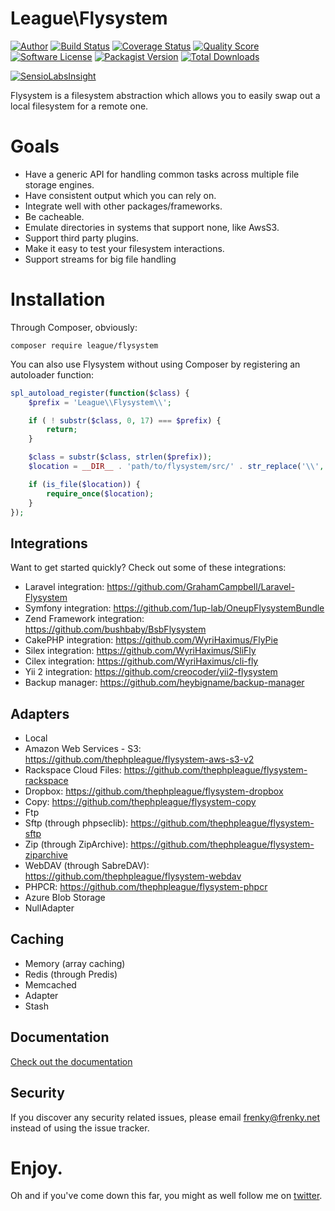 # League\Flysystem

[![Author](http://img.shields.io/badge/author-@frankdejonge-blue.svg?style=flat-square)](https://twitter.com/frankdejonge)
[![Build Status](https://img.shields.io/travis/thephpleague/flysystem/master.svg?style=flat-square)](https://travis-ci.org/thephpleague/flysystem)
[![Coverage Status](https://img.shields.io/scrutinizer/coverage/g/thephpleague/flysystem.svg?style=flat-square)](https://scrutinizer-ci.com/g/thephpleague/flysystem/code-structure)
[![Quality Score](https://img.shields.io/scrutinizer/g/thephpleague/flysystem.svg?style=flat-square)](https://scrutinizer-ci.com/g/thephpleague/flysystem)
[![Software License](https://img.shields.io/badge/license-MIT-brightgreen.svg?style=flat-square)](LICENSE)
[![Packagist Version](https://img.shields.io/packagist/v/league/flysystem.svg?style=flat-square)](https://packagist.org/packages/league/flysystem)
[![Total Downloads](https://img.shields.io/packagist/dt/league/flysystem.svg?style=flat-square)](https://packagist.org/packages/league/flysystem)

[![SensioLabsInsight](https://insight.sensiolabs.com/projects/9820f1af-2fd0-4ab6-b42a-03e0c821e0af/big.png)](https://insight.sensiolabs.com/projects/9820f1af-2fd0-4ab6-b42a-03e0c821e0af)

Flysystem is a filesystem abstraction which allows you to easily swap out a local filesystem for a remote one.

# Goals

* Have a generic API for handling common tasks across multiple file storage engines.
* Have consistent output which you can rely on.
* Integrate well with other packages/frameworks.
* Be cacheable.
* Emulate directories in systems that support none, like AwsS3.
* Support third party plugins.
* Make it easy to test your filesystem interactions.
* Support streams for big file handling

# Installation

Through Composer, obviously:

```
composer require league/flysystem
```

You can also use Flysystem without using Composer by registering an autoloader function:

```php
spl_autoload_register(function($class) {
    $prefix = 'League\\Flysystem\\';

    if ( ! substr($class, 0, 17) === $prefix) {
        return;
    }

    $class = substr($class, strlen($prefix));
    $location = __DIR__ . 'path/to/flysystem/src/' . str_replace('\\', '/', $class) . '.php';

    if (is_file($location)) {
        require_once($location);
    }
});
```

## Integrations

Want to get started quickly? Check out some of these integrations:

* Laravel integration: https://github.com/GrahamCampbell/Laravel-Flysystem
* Symfony integration: https://github.com/1up-lab/OneupFlysystemBundle
* Zend Framework integration: https://github.com/bushbaby/BsbFlysystem
* CakePHP integration: https://github.com/WyriHaximus/FlyPie
* Silex integration: https://github.com/WyriHaximus/SliFly
* Cilex integration: https://github.com/WyriHaximus/cli-fly
* Yii 2 integration: https://github.com/creocoder/yii2-flysystem
* Backup manager: https://github.com/heybigname/backup-manager

## Adapters

* Local
* Amazon Web Services - S3: https://github.com/thephpleague/flysystem-aws-s3-v2
* Rackspace Cloud Files: https://github.com/thephpleague/flysystem-rackspace
* Dropbox: https://github.com/thephpleague/flysystem-dropbox
* Copy: https://github.com/thephpleague/flysystem-copy
* Ftp
* Sftp (through phpseclib): https://github.com/thephpleague/flysystem-sftp
* Zip (through ZipArchive): https://github.com/thephpleague/flysystem-ziparchive
* WebDAV (through SabreDAV): https://github.com/thephpleague/flysystem-webdav
* PHPCR: https://github.com/thephpleague/flysystem-phpcr
* Azure Blob Storage
* NullAdapter

## Caching

* Memory (array caching)
* Redis (through Predis)
* Memcached
* Adapter
* Stash

## Documentation

[Check out the documentation](http://flysystem.thephpleague.com/)

## Security

If you discover any security related issues, please email frenky@frenky.net instead of using the issue tracker.


# Enjoy.

Oh and if you've come down this far, you might as well follow me on [twitter](http://twitter.com/frankdejonge).
